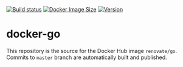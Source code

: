 [![Build status](https://github.com/renovatebot/docker-go/workflows/build/badge.svg)](https://github.com/renovatebot/docker-go/actions?query=workflow%3Abuild)
[![Docker Image Size](https://img.shields.io/docker/image-size/renovate/go/latest)](https://hub.docker.com/r/renovate/go)
[![Version](https://img.shields.io/docker/v/renovate/go/latest)](https://hub.docker.com/r/renovate/go)

# docker-go

This repository is the source for the Docker Hub image `renovate/go`. Commits to `master` branch are automatically built and published.
